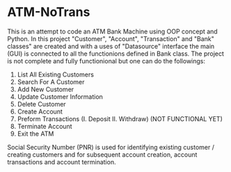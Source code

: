 # ATM-NoTrans

This is an attempt to code an ATM Bank Machine using OOP concept and Python.
In this project "Customer", "Account", "Transaction" and "Bank" classes" are created and with a uses of "Datasource" interface the main (GUI) is connected to all the functionions defined in Bank class.
The project is not complete and fully functionional but one can do the followings:
1. List All Existing Customers
2. Search For A Customer
3. Add New Customer
4. Update Customer Information
5. Delete Customer
6. Create Account
7. Preform Transactions (I. Deposit II. Withdraw) (NOT FUNCTIONAL YET)
8. Terminate Account
9. Exit the ATM

Social Security Number (PNR) is used for identifying existing customer / creating customers and for subsequent account creation, account transactions and account termination.
